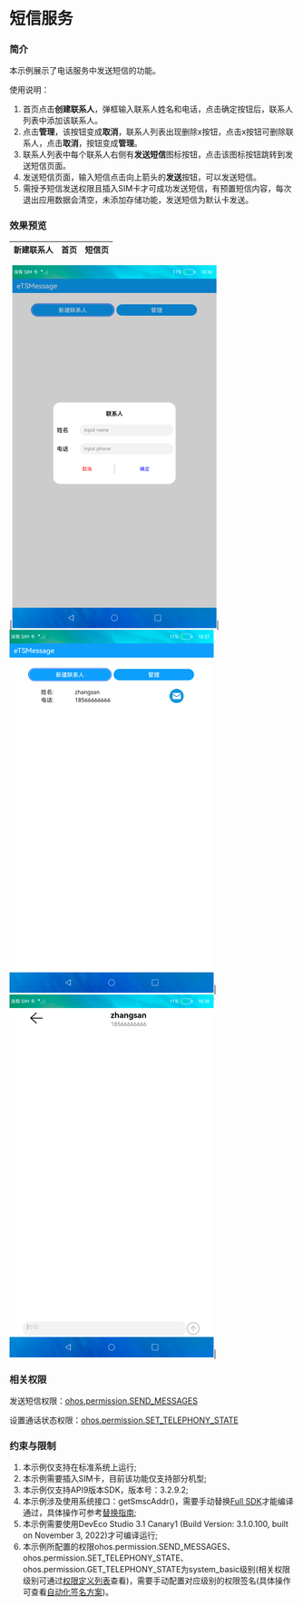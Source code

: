 # 短信服务

### 简介

本示例展示了电话服务中发送短信的功能。

使用说明：

1. 首页点击**创建联系人**，弹框输入联系人姓名和电话，点击确定按钮后，联系人列表中添加该联系人。
2. 点击**管理**，该按钮变成**取消**，联系人列表出现删除x按钮，点击x按钮可删除联系人，点击**取消**，按钮变成**管理**。
3. 联系人列表中每个联系人右侧有**发送短信**图标按钮，点击该图标按钮跳转到发送短信页面。
4. 发送短信页面，输入短信点击向上箭头的**发送**按钮，可以发送短信。
5. 需授予短信发送权限且插入SIM卡才可成功发送短信，有预置短信内容，每次退出应用数据会清空，未添加存储功能，发送短信为默认卡发送。

### 效果预览
|新建联系人|首页|短信页|
|-------------|-----------|------------|

|![](screenshots/device/create_contact.png)| ![](screenshots/device/save_contact.png)| ![](screenshots/device/send_message.png)|


### 相关权限

发送短信权限：[ohos.permission.SEND_MESSAGES](https://gitee.com/openharmony/docs/blob/master/zh-cn/application-dev/security/permission-list.md#ohospermissionsend_messages)

设置通话状态权限：[ohos.permission.SET_TELEPHONY_STATE](https://gitee.com/openharmony/docs/blob/master/zh-cn/application-dev/security/permission-list.md#ohospermissionset_telephony_state)

### 约束与限制

1. 本示例仅支持在标准系统上运行;
2. 本示例需要插入SIM卡，目前该功能仅支持部分机型;
3. 本示例仅支持API9版本SDK，版本号：3.2.9.2;
4. 本示例涉及使用系统接口：getSmscAddr()，需要手动替换[Full SDK](https://docs.openharmony.cn/pages/v3.2Beta/zh-cn/release-notes/OpenHarmony-v3.2-beta4.md/)才能编译通过，具体操作可参考[替换指南](https://docs.openharmony.cn/pages/v3.2Beta/zh-cn/application-dev/quick-start/full-sdk-switch-guide.md/);
5. 本示例需要使用DevEco Studio 3.1 Canary1 (Build Version: 3.1.0.100, built on November 3, 2022)才可编译运行;
6. 本示例所配置的权限ohos.permission.SEND_MESSAGES、ohos.permission.SET_TELEPHONY_STATE、ohos.permission.GET_TELEPHONY_STATE为system_basic级别(相关权限级别可通过[权限定义列表](https://gitee.com/openharmony/docs/blob/master/zh-cn/application-dev/security/permission-list.md)查看)，需要手动配置对应级别的权限签名(具体操作可查看[自动化签名方案](https://docs.openharmony.cn/pages/v3.2Beta/zh-cn/application-dev/security/hapsigntool-overview.md/))。